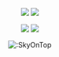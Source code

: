 <p align="center">
  <a href="https://github.com/SkyOnTop"><img src="https://img.shields.io/github/followers/SkyOnTop?style=for-the-badge"></img></a>
  <a href="https://github.com/SkyOnTop"><img src="https://img.shields.io/github/stars/SkyOnTop?style=for-the-badge"></img></a>
</p>

<p align="center">
  <a href="https://github.com/SkyOnTop"><img src="https://img.shields.io/badge/python-3670A0?style=for-the-badge&logo=python&logoColor=ffdd54"></a>
  <a href="https://github.com/SkyOnTop"><img src="https://img.shields.io/badge/typescript-%23007ACC.svg?style=for-the-badge&logo=typescript&logoColor=white"></a>
</p>

<p align="center"><img src="https://count.getloli.com/get/@:SkyOnTop?theme=rule34" alt=":SkyOnTop" /></p>
